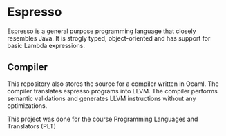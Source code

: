 # Espresso
Espresso is a general purpose programming language that closely resembles Java. It is strogly typed, object-oriented and has support for basic Lambda expressions. 

## Compiler
This repository also stores the source for a compiler written in Ocaml. The compiler translates espresso programs into LLVM. The compiler performs semantic validations and generates LLVM instructions without any optimizations.

This project was done for the course Programming Languages and Translators (PLT)
